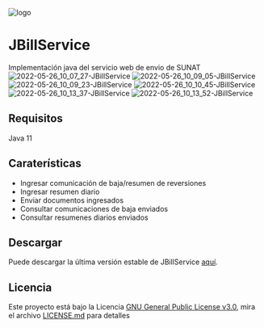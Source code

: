 ![logo](https://github.com/anthonyrponte/JBillService/blob/master/res/logo.png)
# JBillService
Implementación java del servicio web de envio de SUNAT 
![2022-05-26_10_07_27-JBillService](https://github.com/anthonyrponte/JBillService/blob/master/res/2022-05-26_10_07_27-JBillService.png)
![2022-05-26_10_09_05-JBillService](https://github.com/anthonyrponte/JBillService/blob/master/res/2022-05-26_10_09_05-JBillService.png)
![2022-05-26_10_09_23-JBillService](https://github.com/anthonyrponte/JBillService/blob/master/res/2022-05-26_10_09_23-JBillService.png)
![2022-05-26_10_10_45-JBillService](https://github.com/anthonyrponte/JBillService/blob/master/res/2022-05-26_10_10_45-JBillService.png)
![2022-05-26_10_13_37-JBillService](https://github.com/anthonyrponte/JBillService/blob/master/res/2022-05-26_10_13_37-JBillService.png)
![2022-05-26_10_13_52-JBillService](https://github.com/anthonyrponte/JBillService/blob/master/res/2022-05-26_10_13_52-JBillService.png)
## Requisitos
Java 11
## Caraterísticas
* Ingresar comunicación de baja/resumen de reversiones
* Ingresar resumen diario
* Enviar documentos ingresados
* Consultar comunicaciones de baja enviados
* Consultar resumenes diarios enviados
## Descargar
Puede descargar la última versión estable de JBillService [aquí](https://github.com/anthonyrponte/JBillService/releases).
## Licencia
Este proyecto está bajo la Licencia [GNU General Public License v3.0](https://www.gnu.org/licenses/gpl-3.0.html), mira el archivo [LICENSE.md](https://github.com/anthonyrponte/JBillService/blob/master/LICENSE) para detalles